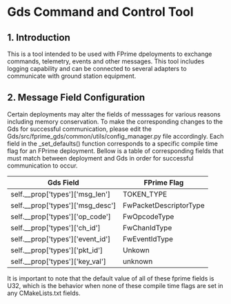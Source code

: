 # Gds Command and Control Tool

## 1. Introduction

This is a tool intended to be used with FPrime dpeloyments to exchange commands, telemetry, events and other messages.
This tool includes logging capability and can be connected to several adapters to communicate with ground station equipment.

## 2. Message Field Configuration

Certain deployments may alter the fields of messsages for various reasons including memory conservation.
To make the corresponding changes to the Gds for successful communication, 
please edit the Gds/src/fprime_gds/common/utils/config_manager.py file accordingly. 
Each field in the _set_defaults() function corresponds to a specific compile time flag for an FPrime deployment.
Bellow is a table of corresponding fields that must match between deployment and Gds in order for successful communication to occur.

Gds Field | FPrime Flag
----------- | ----------- |
self.__prop['types']['msg_len'] | TOKEN_TYPE
self.__prop['types']['msg_desc'] | FwPacketDescriptorType
self.__prop['types']['op_code'] | FwOpcodeType
self.__prop['types']['ch_id'] | FwChanIdType
self.__prop['types']['event_id'] | FwEventIdType
self.__prop['types']['pkt_id'] | Unkown
self.__prop['types']['key_val'] | unknown

It is important to note that the default value of all of these fprime fields is U32, which is the behavior when none of these compile time flags are set in any CMakeLists.txt fields.
